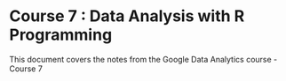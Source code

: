 # Course 7 : Data Analysis with R Programming

This document covers the notes from the Google Data Analytics course - Course 7

